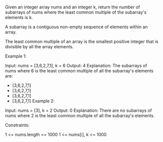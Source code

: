 Given an integer array nums and an integer k, return the number of subarrays of nums where the least common multiple of the subarray's elements is k.

A subarray is a contiguous non-empty sequence of elements within an array.

The least common multiple of an array is the smallest positive integer that is divisible by all the array elements.

 

Example 1:

Input: nums = [3,6,2,7,1], k = 6
Output: 4
Explanation: The subarrays of nums where 6 is the least common multiple of all the subarray's elements are:
- [3,6,2,7,1]
- [3,6,2,7,1]
- [3,6,2,7,1]
- [3,6,2,7,1]
Example 2:

Input: nums = [3], k = 2
Output: 0
Explanation: There are no subarrays of nums where 2 is the least common multiple of all the subarray's elements.
 

Constraints:

1 <= nums.length <= 1000
1 <= nums[i], k <= 1000

